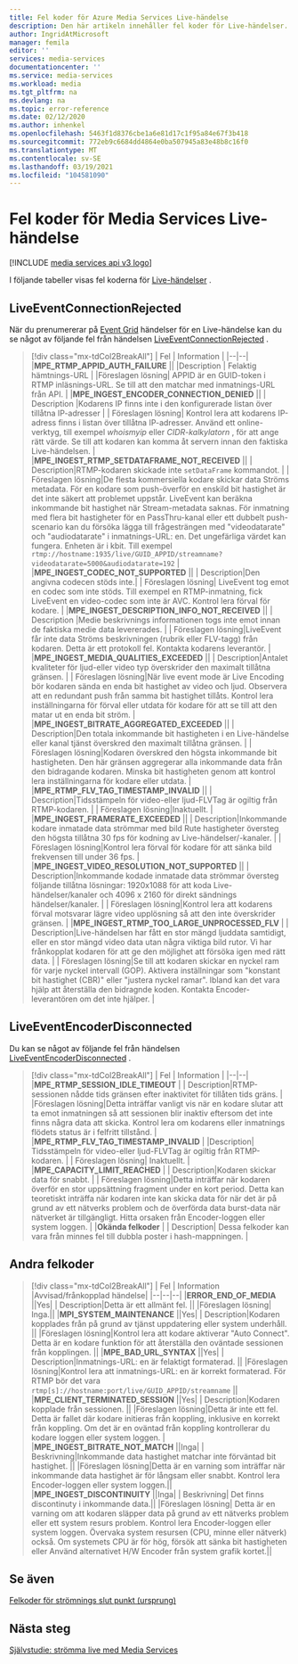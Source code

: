 ```yaml
---
title: Fel koder för Azure Media Services Live-händelse
description: Den här artikeln innehåller fel koder för Live-händelser.
author: IngridAtMicrosoft
manager: femila
editor: ''
services: media-services
documentationcenter: ''
ms.service: media-services
ms.workload: media
ms.tgt_pltfrm: na
ms.devlang: na
ms.topic: error-reference
ms.date: 02/12/2020
ms.author: inhenkel
ms.openlocfilehash: 5463f1d8376cbe1a6e81d17c1f95a84e67f3b418
ms.sourcegitcommit: 772eb9c6684dd4864e0ba507945a83e48b8c16f0
ms.translationtype: MT
ms.contentlocale: sv-SE
ms.lasthandoff: 03/19/2021
ms.locfileid: "104581090"
---
```

# <a name="media-services-live-event-error-codes"></a>Fel koder för Media Services Live-händelse

[!INCLUDE [media services api v3 logo](./includes/v3-hr.md)]

I följande tabeller visas fel koderna för [Live-händelser](live-events-outputs-concept.md) .

## <a name="liveeventconnectionrejected"></a>LiveEventConnectionRejected

När du prenumererar på [Event Grid](../../event-grid/index.yml) händelser för en Live-händelse kan du se något av följande fel från händelsen [LiveEventConnectionRejected](monitoring/media-services-event-schemas.md\#liveeventconnectionrejected) .
> [!div class="mx-tdCol2BreakAll"]
>| Fel | Information |
>|--|--|
>|**MPE_RTMP_APPID_AUTH_FAILURE** ||
>|Description | Felaktig hämtnings-URL |
>|Föreslagen lösning| APPID är en GUID-token i RTMP inläsnings-URL. Se till att den matchar med inmatnings-URL från API. |
>|**MPE_INGEST_ENCODER_CONNECTION_DENIED** ||
>| Description |Kodarens IP finns inte i den konfigurerade listan över tillåtna IP-adresser |
>| Föreslagen lösning| Kontrol lera att kodarens IP-adress finns i listan över tillåtna IP-adresser. Använd ett online-verktyg, till exempel *whoismyip* eller *CIDR-kalkylatorn* , för att ange rätt värde.  Se till att kodaren kan komma åt servern innan den faktiska Live-händelsen. |
>|**MPE_INGEST_RTMP_SETDATAFRAME_NOT_RECEIVED** ||
>| Description|RTMP-kodaren skickade inte `setDataFrame` kommandot. |
>| Föreslagen lösning|De flesta kommersiella kodare skickar data Ströms metadata. För en kodare som push-överför en enskild bit hastighet är det inte säkert att problemet uppstår. LiveEvent kan beräkna inkommande bit hastighet när Stream-metadata saknas.  För inmatning med flera bit hastigheter för en PassThru-kanal eller ett dubbelt push-scenario kan du försöka lägga till frågesträngen med "videodatarate" och "audiodatarate" i inmatnings-URL: en. Det ungefärliga värdet kan fungera. Enheten är i kbit. Till exempel  `rtmp://hostname:1935/live/GUID_APPID/streamname?videodatarate=5000&audiodatarate=192` |
>|**MPE_INGEST_CODEC_NOT_SUPPORTED** ||
>| Description|Den angivna codecen stöds inte.|
>| Föreslagen lösning| LiveEvent tog emot en codec som inte stöds. Till exempel en RTMP-inmatning, fick LiveEvent en video-codec som inte är AVC.  Kontrol lera förval för kodare. |
>|**MPE_INGEST_DESCRIPTION_INFO_NOT_RECEIVED** ||
>| Description |Medie beskrivnings informationen togs inte emot innan de faktiska medie data levererades. |
>| Föreslagen lösning|LiveEvent får inte data Ströms beskrivningen (rubrik eller FLV-tagg) från kodaren. Detta är ett protokoll fel. Kontakta kodarens leverantör. |
>|**MPE_INGEST_MEDIA_QUALITIES_EXCEEDED** ||
>| Description|Antalet kvaliteter för ljud-eller video typ överskrider den maximalt tillåtna gränsen. |
>| Föreslagen lösning|När live event mode är Live Encoding bör kodaren sända en enda bit hastighet av video och ljud.  Observera att en redundant push från samma bit hastighet tillåts. Kontrol lera inställningarna för förval eller utdata för kodare för att se till att den matar ut en enda bit ström. |
>|**MPE_INGEST_BITRATE_AGGREGATED_EXCEEDED** ||
>| Description|Den totala inkommande bit hastigheten i en Live-händelse eller kanal tjänst överskred den maximalt tillåtna gränsen. |
>| Föreslagen lösning|Kodaren överskred den högsta inkommande bit hastigheten. Den här gränsen aggregerar alla inkommande data från den bidragande kodaren. Minska bit hastigheten genom att kontrol lera inställningarna för kodare eller utdata. |
>|**MPE_RTMP_FLV_TAG_TIMESTAMP_INVALID** ||
>| Description|Tidsstämpeln för video-eller ljud-FLVTag är ogiltig från RTMP-kodaren. |
>| Föreslagen lösning|Inaktuellt. |
>|**MPE_INGEST_FRAMERATE_EXCEEDED** ||
>| Description|Inkommande kodare inmatade data strömmar med bild Rute hastigheter översteg den högsta tillåtna 30 fps för kodning av Live-händelser/-kanaler. |
>| Föreslagen lösning|Kontrol lera förval för kodare för att sänka bild frekvensen till under 36 fps. |
>|**MPE_INGEST_VIDEO_RESOLUTION_NOT_SUPPORTED** ||
>| Description|Inkommande kodade inmatade data strömmar översteg följande tillåtna lösningar: 1920x1088 för att koda Live-händelser/kanaler och 4096 x 2160 för direkt sändnings händelser/kanaler. |
>| Föreslagen lösning|Kontrol lera att kodarens förval motsvarar lägre video upplösning så att den inte överskrider gränsen. |
>|**MPE_INGEST_RTMP_TOO_LARGE_UNPROCESSED_FLV** |
>| Description|Live-händelsen har fått en stor mängd ljuddata samtidigt, eller en stor mängd video data utan några viktiga bild rutor. Vi har frånkopplat kodaren för att ge den möjlighet att försöka igen med rätt data. |
>| Föreslagen lösning|Se till att kodaren skickar en nyckel ram för varje nyckel intervall (GOP).  Aktivera inställningar som "konstant bit hastighet (CBR)" eller "justera nyckel ramar". Ibland kan det vara hjälp att återställa den bidragnde koden. Kontakta Encoder-leverantören om det inte hjälper. |

## <a name="liveeventencoderdisconnected"></a>LiveEventEncoderDisconnected

Du kan se något av följande fel från händelsen [LiveEventEncoderDisconnected](monitoring/media-services-event-schemas.md\#liveeventencoderdisconnected) .

> [!div class="mx-tdCol2BreakAll"]
>| Fel | Information |
>|--|--|
>|**MPE_RTMP_SESSION_IDLE_TIMEOUT** |
>| Description|RTMP-sessionen nådde tids gränsen efter inaktivitet för tillåten tids gräns. |
>|Föreslagen lösning|Detta inträffar vanligt vis när en kodare slutar att ta emot inmatningen så att sessionen blir inaktiv eftersom det inte finns några data att skicka. Kontrol lera om kodarens eller inmatnings flödets status är i felfritt tillstånd. |
>|**MPE_RTMP_FLV_TAG_TIMESTAMP_INVALID** |
>|Description| Tidsstämpeln för video-eller ljud-FLVTag är ogiltig från RTMP-kodaren. |
>| Föreslagen lösning| Inaktuellt. |
>|**MPE_CAPACITY_LIMIT_REACHED** |
>| Description|Kodaren skickar data för snabbt. |
>| Föreslagen lösning|Detta inträffar när kodaren överför en stor uppsättning fragment under en kort period.  Detta kan teoretiskt inträffa när kodaren inte kan skicka data för när det är på grund av ett nätverks problem och de överförda data burst-data när nätverket är tillgängligt. Hitta orsaken från Encoder-loggen eller system loggen. |
>|**Okända felkoder** |
>| Description| Dessa felkoder kan vara från minnes fel till dubbla poster i hash-mappningen. |

## <a name="other-error-codes"></a>Andra felkoder

> [!div class="mx-tdCol2BreakAll"]
>| Fel | Information |Avvisad/frånkopplad händelse|
>|--|--|--|
>|**ERROR_END_OF_MEDIA** ||Yes|
>| Description|Detta är ett allmänt fel. ||
>|Föreslagen lösning| Inga.||
>|**MPI_SYSTEM_MAINTENANCE** ||Yes|
>| Description|Kodaren kopplades från på grund av tjänst uppdatering eller system underhåll. ||
>|Föreslagen lösning|Kontrol lera att kodare aktiverar "Auto Connect". Detta är en kodare funktion för att återställa den oväntade sessionen från kopplingen. ||
>|**MPE_BAD_URL_SYNTAX** ||Yes|
>| Description|Inmatnings-URL: en är felaktigt formaterad. ||
>|Föreslagen lösning|Kontrol lera att inmatnings-URL: en är korrekt formaterad. För RTMP bör det vara `rtmp[s]://hostname:port/live/GUID_APPID/streamname` ||
>|**MPE_CLIENT_TERMINATED_SESSION** ||Yes|
>| Description|Kodaren kopplade från sessionen.  ||
>|Föreslagen lösning|Detta är inte ett fel. Detta är fallet där kodare initieras från koppling, inklusive en korrekt från koppling. Om det är en oväntad från koppling kontrollerar du kodare loggen eller system loggen. |
>|**MPE_INGEST_BITRATE_NOT_MATCH** ||Inga|
>| Beskrivning|Inkommande data hastighet matchar inte förväntad bit hastighet. ||
>|Föreslagen lösning|Detta är en varning som inträffar när inkommande data hastighet är för långsam eller snabbt. Kontrol lera Encoder-loggen eller system loggen.||
>|**MPE_INGEST_DISCONTINUITY** ||Inga|
>| Beskrivning| Det finns discontinuty i inkommande data.||
>|Föreslagen lösning| Detta är en varning om att kodaren släpper data på grund av ett nätverks problem eller ett system resurs problem. Kontrol lera Encoder-loggen eller system loggen. Övervaka system resursen (CPU, minne eller nätverk) också. Om systemets CPU är för hög, försök att sänka bit hastigheten eller Använd alternativet H/W Encoder från system grafik kortet.||

## <a name="see-also"></a>Se även

[Felkoder för strömnings slut punkt (ursprung)](streaming-endpoint-error-codes.md)

## <a name="next-steps"></a>Nästa steg

[Självstudie: strömma live med Media Services](stream-live-tutorial-with-api.md)
